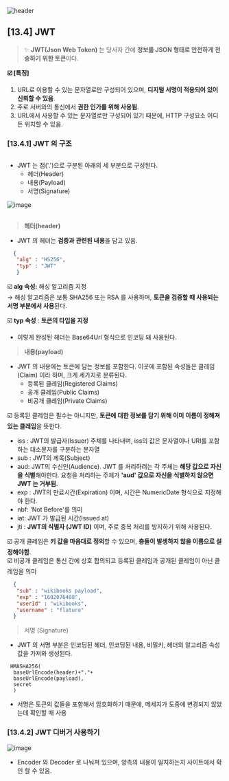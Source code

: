 ![header](https://capsule-render.vercel.app/api?type=wave&color=C3E5AE&height=200&section=header&text=Spring&nbsp;Boot&nbsp;Study&fontSize=50&fontColor=000000)

## [13.4] JWT

> :sparkles: **JWT(Json Web Token)** 는 당사자 간에 **정보를 JSON 형태로 안전하게 전송하기 위한 토큰**이다. 

**:ballot_box_with_check: [특징]**


1. URL로 이용할 수 있는 문자열로만 구성되어 있으며, **디지털 서명이 적용되어 있어 신뢰할 수 있음**.
2. 주로 서버와의 통신에서 **권한 인가를 위해 사용됨**.
3. URL에서 사용할 수 있는 문자열로만 구성되어 있기 때문에, HTTP 구성요소 어디든 위치할 수 있음.


### [13.4.1] JWT 의 구조
##
* JWT 는 점('.')으로 구분된 아래의 세 부분으로 구성된다.   
  * 헤더(Header)
  * 내용(Payload)
  * 서명(Signature)

![image](https://user-images.githubusercontent.com/78422940/235093979-9471830c-2d96-45be-b5ab-cc7049a710e7.png)
##
> **헤더(header)**
* JWT 의 헤더는 **검증과 관련된 내용**을 담고 있음.

```json
  {
   "alg" : "HS256",
   "typ" : "JWT"
   }
```
:ballot_box_with_check: **alg 속성:** 해싱 알고리즘 지정  
→ 해싱 알고리즘은 보통 SHA256 또는 RSA 를 사용하며, **토큰을 검증할 때 사용되는 서명 부분에서 사용**된다.  

☑️ **typ 속성** : **토큰의 타입을 지정**  


* 이렇게 완성된 헤더는 Base64Url 형식으로 인코딩 돼 사용된다.  


> **내용(payload)**
 
* JWT 의 내용에는 토큰에 담는 정보를 포함한다. 이곳에 포함된 속성들은 클레임(Claim) 이라 하며, 크게 세가지로 분류된다.
  * 등록된 클레임(Registered Claims)
  * 공개 클레임(Public Claims)
  * 비공개 클레임(Private Claims)



:ballot_box_with_check: 등록된 클레임은 필수는 아니지만, **토큰에 대한 정보를 담기 위해 이미 이름이 정해져 있는 클레임**을 뜻한다.  

* iss : JWT의 발급자(Issuer) 주체를 나타내며, iss의 값은 문자열이나 URI를 포함하는 대소문자를 구분하는 문자열
* sub : JWT의 제목(Subject) 
* aud: JWT의 수신인(Audience). JWT 를 처리하려는 각 주체는 **해당 값으로 자신을 식별**해야한다. 요청을 처리하는 주체가 **'aud' 값으로 자신을 식별하지 않으면 JWT 는 거부됨.**
* exp : JWT의 만료시간(Expiration) 이며, 시간은 NumericDate 형식으로 지정해야 한다.
* nbf: 'Not Before'를 의미
* iat: JWT 가 발급된 시간(Issued at)
* jti : **JWT의 식별자 (JWT ID)** 이며, 주로 중복 처리를 방지하기 위해 사용된다.   


:ballot_box_with_check: 공개 클레임은 **키 값을 마음대로 정의**할 수 있으며,  **충돌이 발생하지 않을 이름으로 설정해야함**.  
:ballot_box_with_check: 비공개 클레임은 통신 간에 상호 합의되고 등록된 클레임과 공개된 클레임이 아닌 클레임을 의미

``` json
  {
   "sub" : "wikibooks payload",
   "exp" : "1602076408",
   "userId" : "wikibooks",
   "username" : "flature"
  }
```    


> 서명 (Signature)

* JWT 의 서명 부분은 인코딩된 헤더, 인코딩된 내용, 비밀키, 헤더의 알고리즘 속성값을 가져와 생성된다.
```
 HMASHA256(
  baseUrlEncode(header)+"."+
  baseUrlEncode(payload),
  secret
  )
```  
* 서명은 토큰의 값들을 포함해서 암호화하기 때문에, 메세지가 도중에 변경되지 않았는데 확인할 때 사용

### [13.4.2] JWT 디버거 사용하기
![image](https://user-images.githubusercontent.com/78422940/235103902-320da36b-80d8-4dcf-8167-1206c4ee05bd.png)
* Encoder 와 Decoder 로 나눠져 있으며, 양측의 내용이 일치하는지 사이트에서 확인 할 수 있음.
